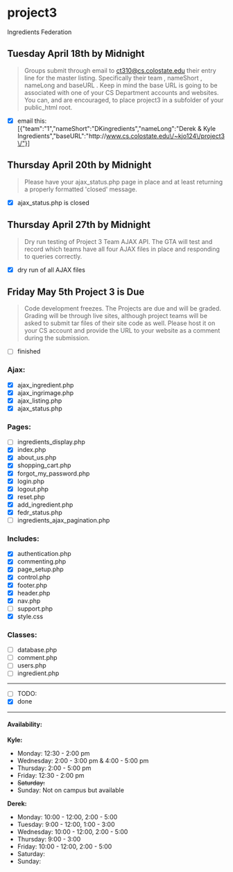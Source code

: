 # project3
Ingredients Federation


Tuesday April 18th by Midnight
---

>Groups submit through email to ct310@cs.colostate.edu their entry line for the
master listing. Specifically their team , nameShort , nameLong and baseURL .
Keep in mind the base URL is going to be associated with one of your CS
Department accounts and websites. You can, and are encouraged, to place
project3 in a subfolder of your public_html root.

- [x] email this:  [{"team":"1","nameShort":"DKingredients","nameLong":"Derek & Kyle Ingredients","baseURL":"http:\/\/www.cs.colostate.edu\/~kjo124\/project3\/"}]

Thursday April 20th by Midnight
---

>Please have your ajax_status.php page in place and at least returning a
properly formatted 'closed' message.

- [x] ajax_status.php is closed

Thursday April 27th by Midnight
---

>Dry run testing of Project 3 Team AJAX API. The GTA will test and record which
teams have all four AJAX files in place and responding to queries correctly.

- [x] dry run of all AJAX files


Friday May 5th Project 3 is Due
---

>Code development freezes. The Projects are due and will be graded. Grading will
be through live sites, although project teams will be asked to submit tar files
of their site code as well. Please host it on your CS account and provide the
URL to your website as a comment during the submission.

- [ ] finished

### Ajax: ###
- [x] ajax_ingredient.php
- [x] ajax_ingrimage.php
- [x] ajax_listing.php
- [x] ajax_status.php
### Pages: ###
- [ ] ingredients_display.php
- [x] index.php
- [x] about_us.php
- [x] shopping_cart.php
- [x] forgot_my_password.php
- [x] login.php
- [x] logout.php
- [x] reset.php
- [x] add_ingredient.php
- [x] fedr_status.php
- [ ] ingredients_ajax_pagination.php
### Includes: ###
- [x] authentication.php
- [x] commenting.php
- [x] page_setup.php
- [x] control.php
- [x] footer.php
- [x] header.php
- [x] nav.php
- [ ] support.php
- [x] style.css
### Classes: ###
- [ ] database.php
- [ ] comment.php
- [ ] users.php
- [ ] ingredient.php

* * *

- [ ] TODO:
- [x] done

* * *

#### Availability: ####
**Kyle:**
+ Monday: 12:30 - 2:00 pm
+ Wednesday: 2:00 - 3:00 pm & 4:00 - 5:00 pm
+ Thursday: 2:00 - 5:00 pm
+ Friday: 12:30 - 2:00 pm
+ <s>Saturday: </s>
+ Sunday: Not on campus but available

**Derek:**
+ Monday: 10:00 - 12:00, 2:00 - 5:00
+ Tuesday: 9:00 - 12:00, 1:00 - 3:00
+ Wednesday: 10:00 - 12:00, 2:00 - 5:00
+ Thursday: 9:00 - 3:00
+ Friday: 10:00 - 12:00, 2:00 - 5:00
+ Saturday:
+ Sunday:
